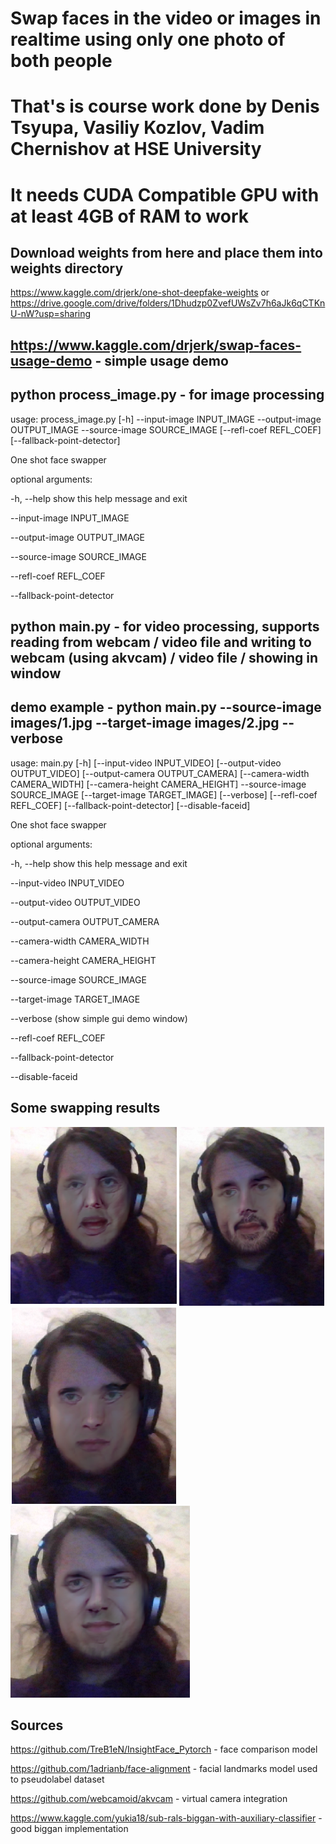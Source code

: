 # Swap faces in the video or images in realtime using only one photo of both people

# That's is course work done by Denis Tsyupa, Vasiliy Kozlov, Vadim Chernishov at HSE University

# It needs CUDA Compatible GPU with at least 4GB of RAM to work

## Download weights from here and place them into weights directory

https://www.kaggle.com/drjerk/one-shot-deepfake-weights or https://drive.google.com/drive/folders/1Dhudzp0ZvefUWsZv7h6aJk6qCTKnU-nW?usp=sharing

## https://www.kaggle.com/drjerk/swap-faces-usage-demo - simple usage demo

## python process_image.py - for image processing

usage: process_image.py [-h] --input-image INPUT_IMAGE --output-image OUTPUT_IMAGE --source-image SOURCE_IMAGE [--refl-coef REFL_COEF] [--fallback-point-detector]

One shot face swapper

optional arguments:

  -h, --help            show this help message and exit
  
  --input-image INPUT_IMAGE
                        
  --output-image OUTPUT_IMAGE
                        
  --source-image SOURCE_IMAGE
                        
  --refl-coef REFL_COEF
                        
  --fallback-point-detector
  
  ## python main.py - for video processing, supports reading from webcam / video file and writing to webcam (using akvcam) / video file / showing in window
  
  ## demo example - python main.py --source-image images/1.jpg --target-image images/2.jpg --verbose
  
  usage: main.py [-h] [--input-video INPUT_VIDEO] [--output-video OUTPUT_VIDEO] [--output-camera OUTPUT_CAMERA] [--camera-width CAMERA_WIDTH] [--camera-height CAMERA_HEIGHT] --source-image SOURCE_IMAGE [--target-image TARGET_IMAGE]
               [--verbose] [--refl-coef REFL_COEF] [--fallback-point-detector] [--disable-faceid]

One shot face swapper

optional arguments:

  -h, --help            show this help message and exit
  
  --input-video INPUT_VIDEO
  
  --output-video OUTPUT_VIDEO

  --output-camera OUTPUT_CAMERA

  --camera-width CAMERA_WIDTH

  --camera-height CAMERA_HEIGHT

  --source-image SOURCE_IMAGE

  --target-image TARGET_IMAGE

  --verbose (show simple gui demo window)
  
  --refl-coef REFL_COEF

  --fallback-point-detector
  
  --disable-faceid

## Some swapping results
![demos/1.png](demos/1.png?raw=true "demos/1.png")
![demos/2.png](demos/2.png?raw=true "demos/2.png")
![demos/3.png](demos/3.png?raw=true "demos/3.png")
![demos/4.png](demos/4.png?raw=true "demos/4.png")

## Sources
https://github.com/TreB1eN/InsightFace_Pytorch - face comparison model

https://github.com/1adrianb/face-alignment - facial landmarks model used to pseudolabel dataset

https://github.com/webcamoid/akvcam - virtual camera integration

https://www.kaggle.com/yukia18/sub-rals-biggan-with-auxiliary-classifier - good biggan implementation
